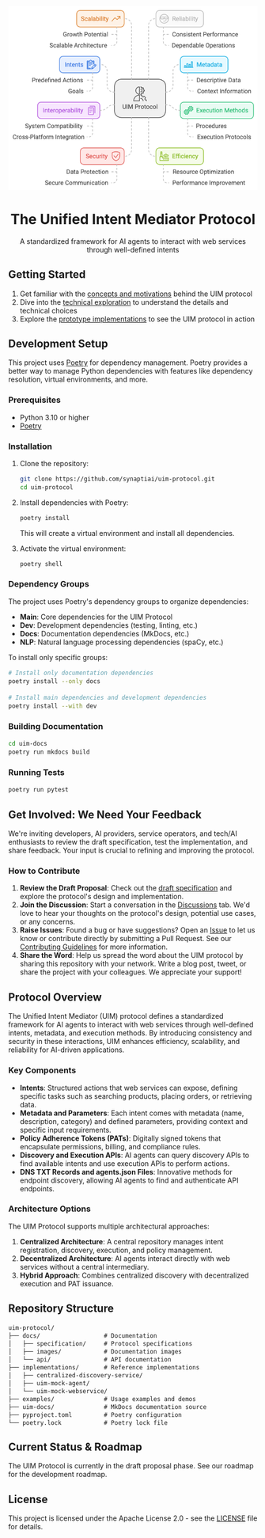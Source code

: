 <div align="center">
  <img src="docs/images/abstract.png" alt="UIM Protocol Logo">
  <h1>The Unified Intent Mediator Protocol</h1>
  <p>A standardized framework for AI agents to interact with web services through well-defined intents</p>
</div>

## Getting Started

1. Get familiar with the [concepts and motivations](docs/specification/uim-concept.md) behind the UIM protocol
2. Dive into the [technical exploration](docs/specification/uim-technical-exploration.md) to understand the details and technical choices
3. Explore the [prototype implementations](implementations/README.md) to see the UIM protocol in action

## Development Setup

This project uses [Poetry](https://python-poetry.org/) for dependency management. Poetry provides a better way to manage Python dependencies with features like dependency resolution, virtual environments, and more.

### Prerequisites

- Python 3.10 or higher
- [Poetry](https://python-poetry.org/docs/#installation)

### Installation

1. Clone the repository:
   ```bash
   git clone https://github.com/synaptiai/uim-protocol.git
   cd uim-protocol
   ```

2. Install dependencies with Poetry:
   ```bash
   poetry install
   ```
   
   This will create a virtual environment and install all dependencies.

3. Activate the virtual environment:
   ```bash
   poetry shell
   ```

### Dependency Groups

The project uses Poetry's dependency groups to organize dependencies:

- **Main**: Core dependencies for the UIM Protocol
- **Dev**: Development dependencies (testing, linting, etc.)
- **Docs**: Documentation dependencies (MkDocs, etc.)
- **NLP**: Natural language processing dependencies (spaCy, etc.)

To install only specific groups:

```bash
# Install only documentation dependencies
poetry install --only docs

# Install main dependencies and development dependencies
poetry install --with dev
```

### Building Documentation

```bash
cd uim-docs
poetry run mkdocs build
```

### Running Tests

```bash
poetry run pytest
```

## Get Involved: We Need Your Feedback

We're inviting developers, AI providers, service operators, and tech/AI enthusiasts to review the draft specification, test the implementation, and share feedback. Your input is crucial to refining and improving the protocol.

### How to Contribute

1. **Review the Draft Proposal**: Check out the [draft specification](docs/specification/uim-specification.txt) and explore the protocol's design and implementation.
2. **Join the Discussion**: Start a conversation in the [Discussions](https://github.com/synaptiai/uim-protocol/discussions) tab. We'd love to hear your thoughts on the protocol's design, potential use cases, or any concerns.
3. **Raise Issues**: Found a bug or have suggestions? Open an [Issue](https://github.com/synaptiai/uim-protocol/issues) to let us know or contribute directly by submitting a Pull Request. See our [Contributing Guidelines](CONTRIBUTING.md) for more information.
4. **Share the Word**: Help us spread the word about the UIM protocol by sharing this repository with your network. Write a blog post, tweet, or share the project with your colleagues. We appreciate your support!

## Protocol Overview

The Unified Intent Mediator (UIM) protocol defines a standardized framework for AI agents to interact with web services through well-defined intents, metadata, and execution methods. By introducing consistency and security in these interactions, UIM enhances efficiency, scalability, and reliability for AI-driven applications.

### Key Components

- **Intents**: Structured actions that web services can expose, defining specific tasks such as searching products, placing orders, or retrieving data.
- **Metadata and Parameters**: Each intent comes with metadata (name, description, category) and defined parameters, providing context and specific input requirements.
- **Policy Adherence Tokens (PATs)**: Digitally signed tokens that encapsulate permissions, billing, and compliance rules.
- **Discovery and Execution APIs**: AI agents can query discovery APIs to find available intents and use execution APIs to perform actions.
- **DNS TXT Records and agents.json Files**: Innovative methods for endpoint discovery, allowing AI agents to find and authenticate API endpoints.

### Architecture Options

The UIM Protocol supports multiple architectural approaches:

1. **Centralized Architecture**: A central repository manages intent registration, discovery, execution, and policy management.
2. **Decentralized Architecture**: AI agents interact directly with web services without a central intermediary.
3. **Hybrid Approach**: Combines centralized discovery with decentralized execution and PAT issuance.

## Repository Structure

```
uim-protocol/
├── docs/                  # Documentation
│   ├── specification/     # Protocol specifications
│   ├── images/            # Documentation images
│   └── api/               # API documentation
├── implementations/       # Reference implementations
│   ├── centralized-discovery-service/
│   ├── uim-mock-agent/
│   └── uim-mock-webservice/
├── examples/              # Usage examples and demos
├── uim-docs/              # MkDocs documentation source
├── pyproject.toml         # Poetry configuration
└── poetry.lock            # Poetry lock file
```

## Current Status & Roadmap

The UIM Protocol is currently in the draft proposal phase. See our roadmap for the development roadmap.

## License

This project is licensed under the Apache License 2.0 - see the [LICENSE](LICENSE) file for details.
